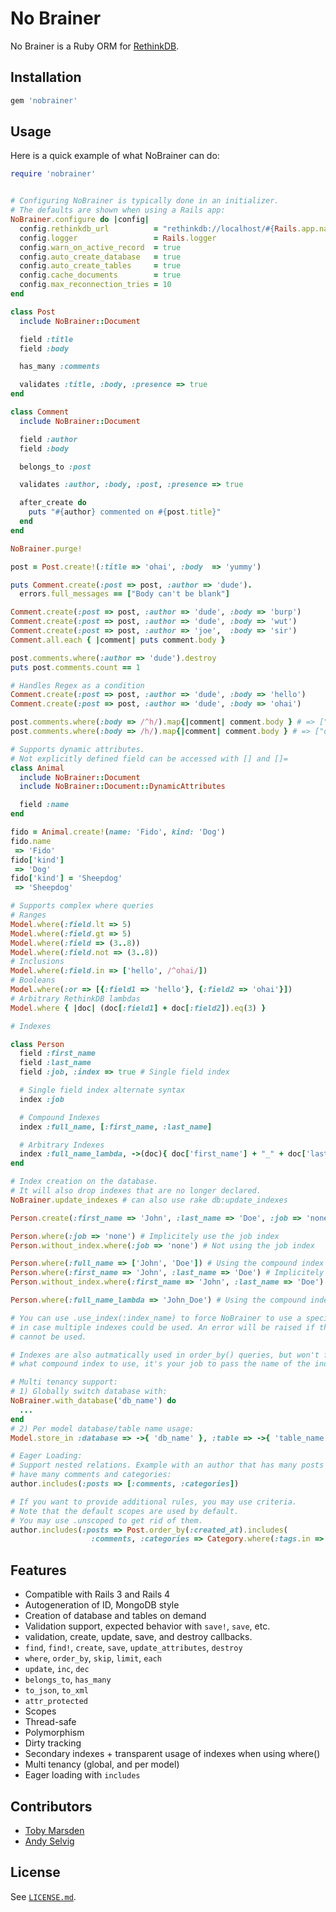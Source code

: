 No Brainer
===========

No Brainer is a Ruby ORM for [RethinkDB](http://www.rethinkdb.com/).

Installation
-------------

```ruby
gem 'nobrainer'
```

Usage
------

Here is a quick example of what NoBrainer can do:

```ruby
require 'nobrainer'


# Configuring NoBrainer is typically done in an initializer.
# The defaults are shown when using a Rails app:
NoBrainer.configure do |config|
  config.rethinkdb_url          = "rethinkdb://localhost/#{Rails.app.name}_#{Rails.env}"
  config.logger                 = Rails.logger
  config.warn_on_active_record  = true
  config.auto_create_database   = true
  config.auto_create_tables     = true
  config.cache_documents        = true
  config.max_reconnection_tries = 10
end

class Post
  include NoBrainer::Document

  field :title
  field :body

  has_many :comments

  validates :title, :body, :presence => true
end

class Comment
  include NoBrainer::Document

  field :author
  field :body

  belongs_to :post

  validates :author, :body, :post, :presence => true

  after_create do
    puts "#{author} commented on #{post.title}"
  end
end

NoBrainer.purge!

post = Post.create!(:title => 'ohai', :body  => 'yummy')

puts Comment.create(:post => post, :author => 'dude').
  errors.full_messages == ["Body can't be blank"]

Comment.create(:post => post, :author => 'dude', :body => 'burp')
Comment.create(:post => post, :author => 'dude', :body => 'wut')
Comment.create(:post => post, :author => 'joe',  :body => 'sir')
Comment.all.each { |comment| puts comment.body }

post.comments.where(:author => 'dude').destroy
puts post.comments.count == 1

# Handles Regex as a condition
Comment.create(:post => post, :author => 'dude', :body => 'hello')
Comment.create(:post => post, :author => 'dude', :body => 'ohai')

post.comments.where(:body => /^h/).map{|comment| comment.body } # => ["hello"]
post.comments.where(:body => /h/).map{|comment| comment.body } # => ["ohai", "hello"]

# Supports dynamic attributes.
# Not explicitly defined field can be accessed with [] and []=
class Animal
  include NoBrainer::Document
  include NoBrainer::Document::DynamicAttributes

  field :name
end

fido = Animal.create!(name: 'Fido', kind: 'Dog')
fido.name
 => 'Fido'
fido['kind']
 => 'Dog'
fido['kind'] = 'Sheepdog'
 => 'Sheepdog'

# Supports complex where queries
# Ranges
Model.where(:field.lt => 5)
Model.where(:field.gt => 5)
Model.where(:field => (3..8))
Model.where(:field.not => (3..8))
# Inclusions
Model.where(:field.in => ['hello', /^ohai/])
# Booleans
Model.where(:or => [{:field1 => 'hello'}, {:field2 => 'ohai'}])
# Arbitrary RethinkDB lambdas
Model.where { |doc| (doc[:field1] + doc[:field2]).eq(3) }

# Indexes

class Person
  field :first_name
  field :last_name
  field :job, :index => true # Single field index

  # Single field index alternate syntax
  index :job

  # Compound Indexes
  index :full_name, [:first_name, :last_name]

  # Arbitrary Indexes
  index :full_name_lambda, ->(doc){ doc['first_name'] + "_" + doc['last_name'] }
end

# Index creation on the database.
# It will also drop indexes that are no longer declared.
NoBrainer.update_indexes # can also use rake db:update_indexes

Person.create(:first_name => 'John', :last_name => 'Doe', :job => 'none')

Person.where(:job => 'none') # Implicitely use the job index
Person.without_index.where(:job => 'none') # Not using the job index

Person.where(:full_name => ['John', 'Doe']) # Using the compound index
Person.where(:first_name => 'John', :last_name => 'Doe') # Implicitely using the compound index
Person.without_index.where(:first_name => 'John', :last_name => 'Doe') # Not using the comound index

Person.where(:full_name_lambda => 'John_Doe') # Using the compound index

# You can use .use_index(:index_name) to force NoBrainer to use a specific index
# in case multiple indexes could be used. An error will be raised if the index
# cannot be used.

# Indexes are also autmatically used in order_by() queries, but won't figure out
# what compound index to use, it's your job to pass the name of the index if desired.

# Multi tenancy support:
# 1) Globally switch database with:
NoBrainer.with_database('db_name') do
  ...
end
# 2) Per model database/table name usage:
Model.store_in :database => ->{ 'db_name' }, :table => ->{ 'table_name' }

# Eager Loading:
# Support nested relations. Example with an author that has many posts which
# have many comments and categories:
author.includes(:posts => [:comments, :categories])

# If you want to provide additional rules, you may use criteria.
# Note that the default scopes are used by default.
# You may use .unscoped to get rid of them.
author.includes(:posts => Post.order_by(:created_at).includes(
                  :comments, :categories => Category.where(:tags.in => ['fun', 'stuff'])))

```

Features
---------

* Compatible with Rails 3 and Rails 4
* Autogeneration of ID, MongoDB style
* Creation of database and tables on demand
* Validation support, expected behavior with `save!`, `save`, etc.
* validation, create, update, save, and destroy callbacks.
* `find`, `find!`, `create`, `save`, `update_attributes`, `destroy`
* `where`, `order_by`, `skip`, `limit`, `each`
* `update`, `inc`, `dec`
* `belongs_to`, `has_many`
* `to_json`, `to_xml`
* `attr_protected`
* Scopes
* Thread-safe
* Polymorphism
* Dirty tracking
* Secondary indexes + transparent usage of indexes when using where()
* Multi tenancy (global, and per model)
* Eager loading with `includes`

Contributors
------------

- [Toby Marsden](https://github.com/tobymarsden)
- [Andy Selvig](https://github.com/ajselvig)

License
--------

See [`LICENSE.md`](https://github.com/nviennot/nobrainer/blob/master/LICENSE.md).
